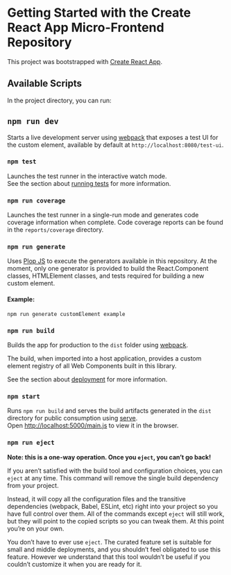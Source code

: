# Getting Started with the Create React App Micro-Frontend Repository

This project was bootstrapped with [Create React App](https://github.com/facebook/create-react-app).

## Available Scripts

In the project directory, you can run:

## `npm run dev`

Starts a live development server using [webpack](https://webpack.js.org/) that exposes a test UI for the custom element, available by default at `http://localhost:8080/test-ui`.

### `npm test`

Launches the test runner in the interactive watch mode.\
See the section about [running tests](https://facebook.github.io/create-react-app/docs/running-tests) for more information.

### `npm run coverage`

Launches the test runner in a single-run mode and generates code coverage information when complete. Code coverage reports can be found in the `reports/coverage` directory.

### `npm run generate`

Uses [Plop JS](https://plopjs.com/) to execute the generators available in this repository.  At the moment, only one generator is provided to build the React.Component classes, HTMLElement classes, and tests required for building a new custom element.

#### <b/>Example:</b>
```
npm run generate customElement example
```

### `npm run build`

Builds the app for production to the `dist` folder using [webpack](https://webpack.js.org/).

The build, when imported into a host application, provides a custom element registry of all Web Components built in this library.

See the section about [deployment](https://facebook.github.io/create-react-app/docs/deployment) for more information.


### `npm start`

Runs `npm run build` and serves the build artifacts generated in the `dist` directory for public consumption using [serve](https://www.npmjs.com/package/serve).\
Open [http://localhost:5000/main.js](http://localhost:5000/main.js) to view it in the browser.

### `npm run eject`

**Note: this is a one-way operation. Once you `eject`, you can’t go back!**

If you aren’t satisfied with the build tool and configuration choices, you can `eject` at any time. This command will remove the single build dependency from your project.

Instead, it will copy all the configuration files and the transitive dependencies (webpack, Babel, ESLint, etc) right into your project so you have full control over them. All of the commands except `eject` will still work, but they will point to the copied scripts so you can tweak them. At this point you’re on your own.

You don’t have to ever use `eject`. The curated feature set is suitable for small and middle deployments, and you shouldn’t feel obligated to use this feature. However we understand that this tool wouldn’t be useful if you couldn’t customize it when you are ready for it.

